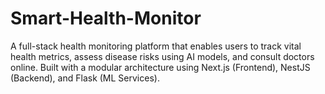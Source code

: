 # Smart-Health-Monitor
A full-stack health monitoring platform that enables users to track vital health metrics, assess disease risks using AI models, and consult doctors online. Built with a modular architecture using Next.js (Frontend), NestJS (Backend), and Flask (ML Services).

